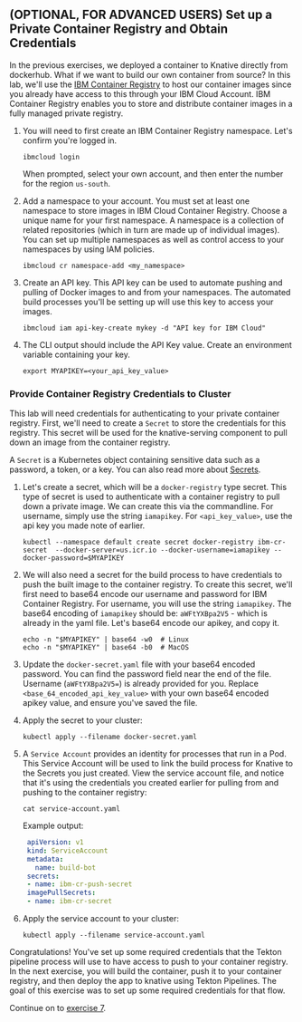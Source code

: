 ## (OPTIONAL, FOR ADVANCED USERS) Set up a Private Container Registry and Obtain Credentials

In the previous exercises, we deployed a container to Knative directly from dockerhub. What if we want to build our own container from source? In this lab, we'll use the [IBM Container Registry](https://console.bluemix.net/docs/services/Registry/registry_overview.html#registry_overview) to host our container images since you already have access to this through your IBM Cloud Account. IBM Container Registry enables you to store and distribute container images in a fully managed private registry.

1. You will need to first create an IBM Container Registry namespace. Let's confirm you're logged in.

    ```
    ibmcloud login
    ```

    When prompted, select your own account, and then enter the number for the region `us-south`.


1. Add a namespace to your account. You must set at least one namespace to store images in IBM Cloud Container Registry. Choose a unique name for your first namespace. A namespace is a collection of related repositories (which in turn are made up of individual images). You can set up multiple namespaces as well as control access to your namespaces by using IAM policies.

    ```
    ibmcloud cr namespace-add <my_namespace>
    ```

2. Create an API key. This API key can be used to automate pushing and pulling of Docker images to and from your namespaces. The automated build processes you'll be setting up will use this key to access your images.

    ```
    ibmcloud iam api-key-create mykey -d "API key for IBM Cloud"
    ```

3. The CLI output should include the API Key value. Create an environment variable containing your key.

    ```
    export MYAPIKEY=<your_api_key_value>
    ```

### Provide Container Registry Credentials to Cluster
This lab will need credentials for authenticating to your private container registry. First, we'll need to create a `Secret` to store the credentials for this registry. This secret will be used for the knative-serving component to pull down an image from the container registry.

A `Secret` is a Kubernetes object containing sensitive data such as a password, a token, or a key. You can also read more about [Secrets](https://kubernetes.io/docs/concepts/configuration/secret/).

1. Let's create a secret, which will be a `docker-registry` type secret. This type of secret is used to authenticate with a container registry to pull down a private image. We can create this via the commandline. For username, simply use the string `iamapikey`. For `<api_key_value>`, use the api key you made note of earlier.

    ```
    kubectl --namespace default create secret docker-registry ibm-cr-secret  --docker-server=us.icr.io --docker-username=iamapikey --docker-password=$MYAPIKEY
    ```

2. We will also need a secret for the build process to have credentials to push the built image to the container registry. To create this secret, we'll first need to base64 encode our username and password for IBM Container Registry. For username, you will use the string `iamapikey`. The base64 encoding of `iamapikey` should be: `aWFtYXBpa2V5` - which is already in the yaml file.  Let's base64 encode our apikey, and copy it.

    ```
    echo -n "$MYAPIKEY" | base64 -w0  # Linux
    echo -n "$MYAPIKEY" | base64 -b0  # MacOS
    ```

3. Update the `docker-secret.yaml` file with your base64 encoded password. You can find the password field near the end of the file. Username (`aWFtYXBpa2V5=`) is already provided for you.  Replace `<base_64_encoded_api_key_value>` with your own base64 encoded apikey value, and ensure you've saved the file.

4. Apply the secret to your cluster:

    ```
    kubectl apply --filename docker-secret.yaml
    ```

5. A `Service Account` provides an identity for processes that run in a Pod. This Service Account will be used to link the build process for Knative to the Secrets you just created. View the service account file, and notice that it's using the credentials you created earlier for pulling from and pushing to the container registry:

    ```
    cat service-account.yaml
    ```

    Example output:
    ```yaml
     apiVersion: v1
     kind: ServiceAccount
     metadata:
       name: build-bot
     secrets:
     - name: ibm-cr-push-secret
     imagePullSecrets:
     - name: ibm-cr-secret
    ```


6. Apply the service account to your cluster:

    ```
    kubectl apply --filename service-account.yaml
    ```

Congratulations! You've set up some required credentials that the Tekton pipeline process will use to have access to push to your container registry. In the next exercise, you will build the container, push it to your container registry, and then deploy the app to knative using Tekton Pipelines. The goal of this exercise was to set up some required credentials for that flow.


Continue on to [exercise 7](../exercise-7/README.md).
